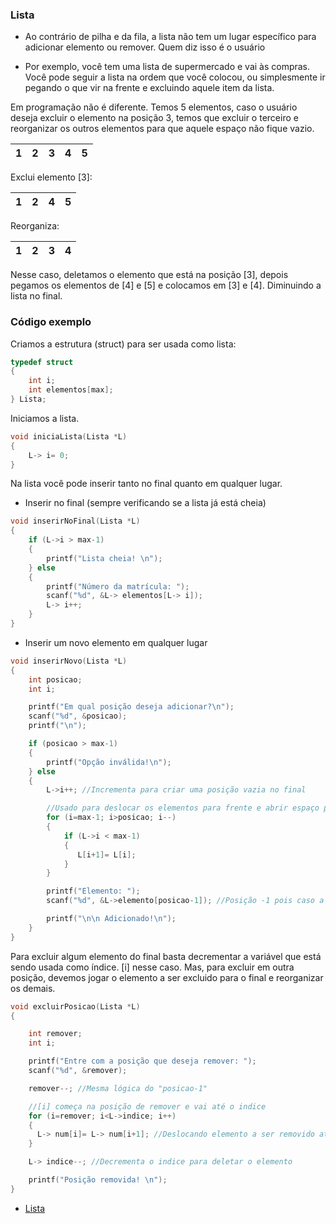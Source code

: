 ### Lista

- Ao contrário de pilha e da fila, a lista não tem um lugar específico para adicionar elemento ou remover. Quem diz isso é o usuário

- Por exemplo, você tem uma lista de supermercado e vai às compras. Você pode seguir a lista na ordem que você colocou, ou simplesmente
ir pegando o que vir na frente e excluindo aquele item da lista.

Em programação não é diferente. Temos 5 elementos, caso o usuário deseja excluir o elemento na posição 3, temos que excluir o terceiro e reorganizar os outros
elementos para que aquele espaço não fique vazio.

1 | 2 | 3 | 4 | 5
--- | --- | --- | --- | ---

Exclui elemento [3]:

1 | 2 | 4 | 5
--- | --- | --- | ---

Reorganiza:

1 | 2 | 3 | 4 
--- | --- | --- | ---

Nesse caso, deletamos o elemento que está na posição [3], depois pegamos os elementos de [4] e [5] e colocamos em [3] e [4]. Diminuindo a lista no final.

### Código exemplo

Criamos a estrutura (struct) para ser usada como lista:

```C
typedef struct
{
    int i;
    int elementos[max];
} Lista;
```

Iniciamos a lista.

```C
void iniciaLista(Lista *L)
{
    L-> i= 0;
}
```

Na lista você pode inserir tanto no final quanto em qualquer lugar.

- Inserir no final (sempre verificando se a lista já está cheia)

```C
void inserirNoFinal(Lista *L)
{
    if (L->i > max-1)
    {
        printf("Lista cheia! \n");
    } else
    {
        printf("Número da matrícula: ");
        scanf("%d", &L-> elementos[L-> i]);		
        L-> i++;
    }	
}
```

- Inserir um novo elemento em qualquer lugar

```C
void inserirNovo(Lista *L)
{
    int posicao;
    int i;

    printf("Em qual posição deseja adicionar?\n");
    scanf("%d", &posicao);
    printf("\n");

    if (posicao > max-1)
    {
        printf("Opção inválida!\n");
    } else
    {    
        L->i++; //Incrementa para criar uma posição vazia no final

        //Usado para deslocar os elementos para frente e abrir espaço para o novo elemento que vai ser inserido
        for (i=max-1; i>posicao; i--)
        {
            if (L->i < max-1)
            {			
               L[i+1]= L[i];
            }			
        }

        printf("Elemento: ");
        scanf("%d", &L->elemento[posicao-1]); //Posição -1 pois caso a pessoa digite 2, será a posição 1 do vetor (0, 1 [posição 2])		

        printf("\n\n Adicionado!\n");		
    }
}
```
Para excluir algum elemento do final basta decrementar a variável que está sendo usada como índice. [i] nesse caso. Mas, para excluir em outra
posição, devemos jogar o elemento a ser excluido para o final e reorganizar os demais.

```C
void excluirPosicao(Lista *L)
{

    int remover;
    int i;

    printf("Entre com a posição que deseja remover: ");
    scanf("%d", &remover);

    remover--; //Mesma lógica do "posicao-1"

    //[i] começa na posição de remover e vai até o indice
    for (i=remover; i<L->indice; i++)
    {		
      L-> num[i]= L-> num[i+1]; //Deslocando elemento a ser removido até o final
    }

    L-> indice--; //Decrementa o indice para deletar o elemento

    printf("Posição removida! \n");
}
```

- [Lista](https://github.com/ranielcsar/Algoritmos-em-C/blob/master/Estrutura%20de%20Dados/Lista/lista.h "Código fonte")
